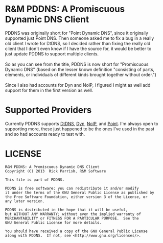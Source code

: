 R&M PDDNS: A Promiscuous Dynamic DNS Client
===========================================

PDDNS was originally short for "Point Dynamic DNS", since it originally supported just Point DNS.  Then someone asked me to fix a bug in a really old client I wrote for DtDNS, so I decided rather than fixing the really old client that I don't even know if I have the source for, it would be better to just update PDDNS to support multiple clients.<br />
<br />
So as you can see from the title, PDDNS is now short for "Promiscuous Dynamic DNS" (based on the lesser known definition "consisting of parts, elements, or individuals of different kinds brought together without order.")<br />
<br />
Since I also had accounts for Dyn and NoIP, I figured I might as well add support for them in the first version as well.

Supported Providers
===================

Currently PDDNS supports <a href="http://dtdns.com">DtDNS</a>, <a href="http://dyn.com">Dyn</a>, <a href="http://noip.com">NoIP</a>, and <a href="http://pointhq.com">Point</a>.  I'm always open to supporting more, these just happened to be the ones I've used in the past and so had accounts ready to test with.

LICENSE
=======

    R&M PDDNS: A Promiscuous Dynamic DNS Client
    Copyright (C) 2013  Rick Parrish, R&M Software

    This file is part of PDDNS.

    PDDNS is free software: you can redistribute it and/or modify
    it under the terms of the GNU General Public License as published by
    the Free Software Foundation, either version 3 of the License, or
    any later version.

    PDDNS is distributed in the hope that it will be useful,
    but WITHOUT ANY WARRANTY; without even the implied warranty of
    MERCHANTABILITY or FITNESS FOR A PARTICULAR PURPOSE.  See the
    GNU General Public License for more details.

    You should have received a copy of the GNU General Public License
    along with PDDNS.  If not, see <http://www.gnu.org/licenses/>.
